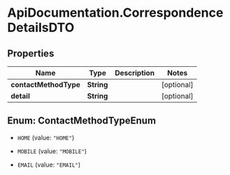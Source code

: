 # ApiDocumentation.CorrespondenceDetailsDTO

## Properties

Name | Type | Description | Notes
------------ | ------------- | ------------- | -------------
**contactMethodType** | **String** |  | [optional] 
**detail** | **String** |  | [optional] 



## Enum: ContactMethodTypeEnum


* `HOME` (value: `"HOME"`)

* `MOBILE` (value: `"MOBILE"`)

* `EMAIL` (value: `"EMAIL"`)




